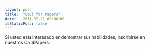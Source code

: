 ```yaml
---
layout: post
title:  "Call for Papers"
date:   2014-07-21 09:00:00
isStaticPost: false
---
```

Si usted está interesado en demostrar sus habilidades, inscribirse en nuestros Call4Papers.
